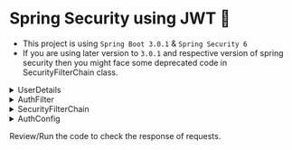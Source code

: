 # Spring Security using JWT 🔐

* This project is using `Spring Boot 3.0.1` & `Spring Security 6`
* If you are using later version to `3.0.1` and respective version of spring security then you might face some deprecated code in SecurityFilterChain class.

<details>
<summary>UserDetails</summary>

* Implement the UserDetails Class to the `User` domain.
* Mark `User` domain as entity to be saved in the database, since `user` is reserved name, use `_user` or any other name instead.
* A `Subject` is the username or password, anything which will help you authenticate. Subject should be unique, so make sure to add unique constraint to subject.
* Implement all the methods required by UserDetails class.
* Make sure to turn all the booleans in those methods as `true`.


    @Entity(name = "_user")
    public class User implements UserDetails {
    
        @Id
        @GeneratedValue
        private int id;
    
        @Column(unique = true)
        private String email;
        private String name;
        private String password;
    
        @Enumerated(value = EnumType.STRING)
        private Role role;
    
        @Override
        public Collection<? extends GrantedAuthority> getAuthorities() {
            return List.of(new SimpleGrantedAuthority(role.name()));
        }
    
        @Override
        public String getPassword() {
            return password;
        }
    
        @Override
        public String getUsername() {
            return email;
        }
    
        @Override
        public boolean isAccountNonExpired() {
            return true;
        }
    
        @Override
        public boolean isAccountNonLocked() {
            return true;
        }
    
        @Override
        public boolean isCredentialsNonExpired() {
            return true;
        }
    
        @Override
        public boolean isEnabled() {
            return true;
        }
    
        public String getName() {
            return name;
        }
    
        public void setName(String name) {
            this.name = name;
        }
    
        public void setEmail(String email) {
            this.email = email;
        }
    
        public void setPassword(String password) {
            this.password = password;
        }
    
        public void setRole(Role role) {
            this.role = role;
        }
    }

</details>

<details>
<summary>AuthFilter</summary>

* AuthFilter extends OncePerRequestFilter which makes sure the `doFilterInternal` executes once everytime a servlet request is handled


        @Component
        public class AuthFilter extends OncePerRequestFilter {
    
        @Override
        protected void doFilterInternal(@NonNull HttpServletRequest request,
                                        @NonNull HttpServletResponse response,
                                        @NonNull FilterChain filterChain)
                throws ServletException, IOException {
            final String authHeader = request.getHeader("Authorization");
            final String jwt;
            final String email;
            if (authHeader == null || !authHeader.startsWith("Bearer ")) {
                filterChain.doFilter(request, response);
                return;
            }
            jwt = authHeader.substring(7);
            email = jwtService.extractEmail(jwt);
            if (email != null && SecurityContextHolder.getContext().getAuthentication() == null) {
                UserDetails userDetails = userDetailsService.loadUserByUsername(email);
                if (jwtService.isTokenValid(jwt, userDetails)) {
                    UsernamePasswordAuthenticationToken authToken =
                            new UsernamePasswordAuthenticationToken(
                                    userDetails,
                                    null,
                                    userDetails.getAuthorities());
                    authToken.setDetails(new WebAuthenticationDetailsSource().buildDetails(request));
                    SecurityContextHolder.getContext().setAuthentication(authToken);
                }
            }
            filterChain.doFilter(request, response);
        }
    }

</details>

<details>
<summary>SecurityFilterChain</summary>

* Make sure to mark `@EnableWebSecurity` in the configuration class.
* This is where you can whitelist some of the endpoints.


    @Configuration
    @EnableWebSecurity
    public class SecurityConfig {

    @Autowired
    private AuthFilter authFilter;

    @Autowired
    private AuthenticationProvider authenticationProvider;

    @Bean
    public SecurityFilterChain securityFilterChain(HttpSecurity http) throws Exception {
        return http
            .csrf()
            .disable()
            .authorizeHttpRequests()
            .requestMatchers("/api/v1/auth/**")
            .permitAll()
            .anyRequest()
            .authenticated()
            .and()
            .sessionManagement()
            .sessionCreationPolicy(SessionCreationPolicy.STATELESS)
            .and()
            .authenticationProvider(authenticationProvider)
            .addFilterBefore(authFilter, UsernamePasswordAuthenticationFilter.class)
            .build();
    }
}

</details>

<details>
<summary>AuthConfig</summary>

* Add these beans to be used by the authentication code


    @Configuration
    public class AuthConfig {

        @Autowired
        private UserRepository userRepository;
    
        @Bean
        public UserDetailsService userDetailsService() {
            return username -> userRepository.findByEmail(username)
                    .orElseThrow(() -> new UsernameNotFoundException("User not found"));
        }
    
        @Bean
        public AuthenticationProvider authenticationProvider() {
            DaoAuthenticationProvider authProvider = new DaoAuthenticationProvider();
            authProvider.setUserDetailsService(userDetailsService());
            authProvider.setPasswordEncoder(passwordEncoder());
            return authProvider;
        }
    
        @Bean
        AuthenticationManager authenticationManager(AuthenticationConfiguration config) throws Exception {
            return config.getAuthenticationManager();
        }
    
        @Bean
        public PasswordEncoder passwordEncoder() {
            return new BCryptPasswordEncoder();
        }
    }

</details>

Review/Run the code to check the response of requests.
